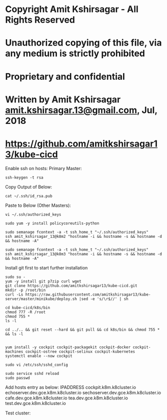 # Copyright Amit Kshirsagar - All Rights Reserved
# Unauthorized copying of this file, via any medium is strictly prohibited
# Proprietary and confidential
# Written by Amit Kshirsagar <amit.kshirsagar.13@gmail.com>, Jul, 2018
# https://github.com/amitkshirsagar13/kube-cicd

Enable ssh on hosts:
Primary Master:
```
ssh-keygen -t rsa
```

Copy Output of Below:
```
cat ~/.ssh/id_rsa.pub
```
Paste to Below (Other Masters):
```
vi ~/.ssh/authorized_keys

sudo yum -y install policycoreutils-python

sudo semanage fcontext -a -t ssh_home_t "~/.ssh/authorized_keys"
ssh amit_kshirsagar_13@k8m2 "hostname -i && hostname -s && hostname -d && hostname -A"

sudo semanage fcontext -a -t ssh_home_t "~/.ssh/authorized_keys"
ssh amit_kshirsagar_13@k8m3 "hostname -i && hostname -s && hostname -d && hostname -A"
```


Install git first to start further installation

```
sudo su -
yum -y install git p7zip curl wget
git clone https://github.com/amitkshirsagar13/kube-cicd.git
mkdir -p /root/bin
curl -Ls https://raw.githubusercontent.com/amitkshirsagar13/kube-server/master/minikube/deploy.sh |sed -e 's/\r$//' | sh

cd kube-cicd/k8s/bin
chmod 777 -R /root
chmod 755 *
ls -l

cd ../.. && git reset --hard && git pull && cd k8s/bin && chmod 755 * && ls -l


yum install -y cockpit cockpit-packagekit cockpit-docker cockpit-machines cockpit-ostree cockpit-selinux cockpit-kubernetes 
systemctl enable --now cockpit

sudo vi /etc/ssh/sshd_config

sudo service sshd reload
sudo passwd

```
Add hosts entry as below:
IPADDRESS cockpit.k8m.k8cluster.io echoserver.dev.gce.k8m.k8cluster.io sechoserver.dev.gce.k8m.k8cluster.io cafe.dev.gce.k8m.k8cluster.io tea.dev.gce.k8m.k8cluster.io test.dev.gce.k8m.k8cluster.io

Test cluster:

